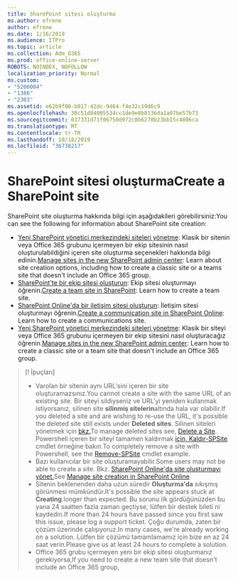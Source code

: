 ```yaml
---
title: SharePoint sitesi oluşturma
ms.author: efrene
author: efrene
ms.date: 1/16/2019
ms.audience: ITPro
ms.topic: article
ms.collection: Adm_O365
ms.prod: office-online-server
ROBOTS: NOINDEX, NOFOLLOW
localization_priority: Normal
ms.custom:
- "5200004"
- "1386"
- "2303"
ms.assetid: e62b9f80-b017-42dc-9464-f4e32c19d6c9
ms.openlocfilehash: 30c51d84005534cc1de9e8b8136da1a07be57b73
ms.sourcegitcommit: 037331d71f06750d972c0b6278b23bb15c4806ca
ms.translationtype: MT
ms.contentlocale: tr-TR
ms.lasthandoff: 10/18/2019
ms.locfileid: "36738217"
---
```

# <a name="create-a-sharepoint-site"></a><span data-ttu-id="885b0-102">SharePoint sitesi oluşturma</span><span class="sxs-lookup"><span data-stu-id="885b0-102">Create a SharePoint site</span></span>

<span data-ttu-id="885b0-103">SharePoint site oluşturma hakkında bilgi için aşağıdakileri görebilirsiniz:</span><span class="sxs-lookup"><span data-stu-id="885b0-103">You can see the following for information about SharePoint site creation:</span></span>
- <span data-ttu-id="885b0-104">[Yeni SharePoint yönetici merkezindeki siteleri yönetme](https://docs.microsoft.com/sharepoint/manage-site-creation): Klasik bir sitenin veya Office 365 grubunu içermeyen bir ekip sitesinin nasıl oluşturulabildiğini içeren site oluşturma seçenekleri hakkında bilgi edinin.</span><span class="sxs-lookup"><span data-stu-id="885b0-104">[Manage sites in the new SharePoint admin center](https://docs.microsoft.com/sharepoint/manage-site-creation): Learn about site creation options, including how to create a classic site or a teams site that doesn't include an Office 365 group.</span></span>
- <span data-ttu-id="885b0-105">[SharePoint'te bir ekip sitesi oluşturun](https://support.office.com/article/create-a-team-site-in-sharepoint-ef10c1e7-15f3-42a3-98aa-b5972711777d): Ekip sitesi oluşturmayı öğrenin.</span><span class="sxs-lookup"><span data-stu-id="885b0-105">[Create a team site in SharePoint](https://support.office.com/article/create-a-team-site-in-sharepoint-ef10c1e7-15f3-42a3-98aa-b5972711777d): Learn how to create a team site.</span></span>
- <span data-ttu-id="885b0-106">[SharePoint Online'da bir iletişim sitesi oluşturun](https://support.office.com/article/7fb44b20-a72f-4d2c-9173-fc8f59ba50eb): İletişim sitesi oluşturmayı öğrenin.</span><span class="sxs-lookup"><span data-stu-id="885b0-106">[Create a communication site in SharePoint Online](https://support.office.com/article/7fb44b20-a72f-4d2c-9173-fc8f59ba50eb): Learn how to create a communications site.</span></span>
- <span data-ttu-id="885b0-107">[Yeni SharePoint yönetici merkezindeki siteleri yönetme](https://docs.microsoft.com/sharepoint/manage-sites-in-new-admin-center#create-a-site): Klasik bir siteyi veya Office 365 grubunu içermeyen bir ekip sitesini nasıl oluşturacağız öğrenin.</span><span class="sxs-lookup"><span data-stu-id="885b0-107">[Manage sites in the new SharePoint admin center](https://docs.microsoft.com/sharepoint/manage-sites-in-new-admin-center#create-a-site):  Learn how to create a classic site or a team site that doesn't include an Office 365 group.</span></span>


  
> [! İpuçları]
> - <span data-ttu-id="885b0-109">Varolan bir sitenin aynı URL'sini içeren bir site oluşturamazsınız.</span><span class="sxs-lookup"><span data-stu-id="885b0-109">You cannot create a site with the same URL of an existing site.</span></span> <span data-ttu-id="885b0-110">Bir siteyi sildiyseniz ve URL'yi yeniden kullanmak istiyorsanız, silinen site **silinmiş sitelerin**altında hala var olabilir.</span><span class="sxs-lookup"><span data-stu-id="885b0-110">If you deleted a site and are wishing to re-use the URL, it's possible the deleted site still exists under **Deleted sites**.</span></span> <span data-ttu-id="885b0-111">Silinen siteleri yönetmek için [bkz.](https://docs.microsoft.com/sharepoint/manage-sites-in-new-admin-center#delete-a-site)</span><span class="sxs-lookup"><span data-stu-id="885b0-111">To manage deleted sites see, [Delete a Site](https://docs.microsoft.com/sharepoint/manage-sites-in-new-admin-center#delete-a-site).</span></span> <span data-ttu-id="885b0-112">Powershell içeren bir siteyi tamamen kaldırmak [için, Kaldır-SPSite](https://docs.microsoft.com/sharepoint/manage-sites-in-new-admin-center#delete-a-site) cmdlet örneğine bakın.</span><span class="sxs-lookup"><span data-stu-id="885b0-112">To completely remove a site with Powershell, see the [Remove-SPSite](https://docs.microsoft.com/sharepoint/manage-sites-in-new-admin-center#delete-a-site) cmdlet example.</span></span>
> - <span data-ttu-id="885b0-113">Bazı kullanıcılar bir site oluşturamayabilir.</span><span class="sxs-lookup"><span data-stu-id="885b0-113">Some users may not be able to create a site.</span></span> <span data-ttu-id="885b0-114">Bkz. [SharePoint Online'da site oluşturmayı yönet.](https://docs.microsoft.com/sharepoint/manage-site-creation)</span><span class="sxs-lookup"><span data-stu-id="885b0-114">See [Manage site creation in SharePoint Online](https://docs.microsoft.com/sharepoint/manage-site-creation).</span></span>
> - <span data-ttu-id="885b0-115">Sitenin beklenenden daha uzun süredir **Oluşturma'da** sıkışmış görünmesi mümkündür.</span><span class="sxs-lookup"><span data-stu-id="885b0-115">It's possible the site appears stuck at **Creating** longer than expected.</span></span> <span data-ttu-id="885b0-116">Bu sorunu ilk gördüğünüzden bu yana 24 saatten fazla zaman geçtiyse, lütfen bir destek bileti ni kaydedin.</span><span class="sxs-lookup"><span data-stu-id="885b0-116">If more than 24 hours have passed since you first saw this issue, please log a support ticket.</span></span> <span data-ttu-id="885b0-117">Çoğu durumda, zaten bir çözüm üzerinde çalışıyoruz.</span><span class="sxs-lookup"><span data-stu-id="885b0-117">In many cases, we're already working on a solution.</span></span> <span data-ttu-id="885b0-118">Lütfen bir çözümü tamamlamamız için bize en az 24 saat verin.</span><span class="sxs-lookup"><span data-stu-id="885b0-118">Please give us at least 24 hours to complete a solution.</span></span>
> - <span data-ttu-id="885b0-119">Office 365 grubu içermeyen yeni bir ekip sitesi oluşturmanız gerekiyorsa,</span><span class="sxs-lookup"><span data-stu-id="885b0-119">If you need to create a new team site that doesn't include an Office 365 group,</span></span> 


